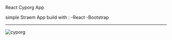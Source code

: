 React Cyporg App


simple Straem App 
build with :
-React 
-Bootstrap

---------------------------------------


![cyporg](https://github.com/YamnJoha1/react-cyporg/assets/122623147/afff3c6f-00c6-451e-8a75-d418e9247eca)
